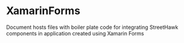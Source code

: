 # XamarinForms
Document hosts files with boiler plate code for integrating StreetHawk components in application created using Xamarin Forms

